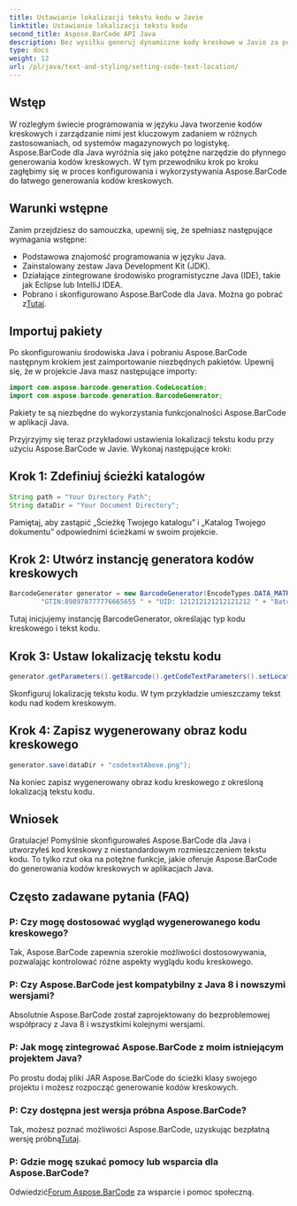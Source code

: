 ```yaml
---
title: Ustawianie lokalizacji tekstu kodu w Javie
linktitle: Ustawianie lokalizacji tekstu kodu
second_title: Aspose.BarCode API Java
description: Bez wysiłku generuj dynamiczne kody kreskowe w Javie za pomocą Aspose.BarCode. Postępuj zgodnie z naszym przewodnikiem krok po kroku, aby dostosować tekst kodu i zwiększyć funkcjonalność aplikacji.
type: docs
weight: 12
url: /pl/java/text-and-styling/setting-code-text-location/
---
```


## Wstęp

W rozległym świecie programowania w języku Java tworzenie kodów kreskowych i zarządzanie nimi jest kluczowym zadaniem w różnych zastosowaniach, od systemów magazynowych po logistykę. Aspose.BarCode dla Java wyróżnia się jako potężne narzędzie do płynnego generowania kodów kreskowych. W tym przewodniku krok po kroku zagłębimy się w proces konfigurowania i wykorzystywania Aspose.BarCode do łatwego generowania kodów kreskowych.

## Warunki wstępne

Zanim przejdziesz do samouczka, upewnij się, że spełniasz następujące wymagania wstępne:

- Podstawowa znajomość programowania w języku Java.
- Zainstalowany zestaw Java Development Kit (JDK).
- Działające zintegrowane środowisko programistyczne Java (IDE), takie jak Eclipse lub IntelliJ IDEA.
-  Pobrano i skonfigurowano Aspose.BarCode dla Java. Można go pobrać z[Tutaj](https://releases.aspose.com/barcode/java/).

## Importuj pakiety

Po skonfigurowaniu środowiska Java i pobraniu Aspose.BarCode następnym krokiem jest zaimportowanie niezbędnych pakietów. Upewnij się, że w projekcie Java masz następujące importy:

```java
import com.aspose.barcode.generation.CodeLocation;
import com.aspose.barcode.generation.BarcodeGenerator;
```

Pakiety te są niezbędne do wykorzystania funkcjonalności Aspose.BarCode w aplikacji Java.

Przyjrzyjmy się teraz przykładowi ustawienia lokalizacji tekstu kodu przy użyciu Aspose.BarCode w Javie. Wykonaj następujące kroki:

## Krok 1: Zdefiniuj ścieżki katalogów

```java
String path = "Your Directory Path";
String dataDir = "Your Document Directory";
```

Pamiętaj, aby zastąpić „Ścieżkę Twojego katalogu” i „Katalog Twojego dokumentu” odpowiednimi ścieżkami w swoim projekcie.

## Krok 2: Utwórz instancję generatora kodów kreskowych

```java
BarcodeGenerator generator = new BarcodeGenerator(EncodeTypes.DATA_MATRIX,
        "GTIN:898978777776665655 " + "UID: 121212121212121212 " + "Batch:GH768 " + "Exp.Date:150923");
```

Tutaj inicjujemy instancję BarcodeGenerator, określając typ kodu kreskowego i tekst kodu.

## Krok 3: Ustaw lokalizację tekstu kodu

```java
generator.getParameters().getBarcode().getCodeTextParameters().setLocation(CodeLocation.ABOVE);
```

Skonfiguruj lokalizację tekstu kodu. W tym przykładzie umieszczamy tekst kodu nad kodem kreskowym.

## Krok 4: Zapisz wygenerowany obraz kodu kreskowego

```java
generator.save(dataDir + "codetextAbove.png");
```

Na koniec zapisz wygenerowany obraz kodu kreskowego z określoną lokalizacją tekstu kodu.

## Wniosek

Gratulacje! Pomyślnie skonfigurowałeś Aspose.BarCode dla Java i utworzyłeś kod kreskowy z niestandardowym rozmieszczeniem tekstu kodu. To tylko rzut oka na potężne funkcje, jakie oferuje Aspose.BarCode do generowania kodów kreskowych w aplikacjach Java.

## Często zadawane pytania (FAQ)

### P: Czy mogę dostosować wygląd wygenerowanego kodu kreskowego?
Tak, Aspose.BarCode zapewnia szerokie możliwości dostosowywania, pozwalając kontrolować różne aspekty wyglądu kodu kreskowego.

### P: Czy Aspose.BarCode jest kompatybilny z Java 8 i nowszymi wersjami?
Absolutnie Aspose.BarCode został zaprojektowany do bezproblemowej współpracy z Java 8 i wszystkimi kolejnymi wersjami.

### P: Jak mogę zintegrować Aspose.BarCode z moim istniejącym projektem Java?
Po prostu dodaj pliki JAR Aspose.BarCode do ścieżki klasy swojego projektu i możesz rozpocząć generowanie kodów kreskowych.

### P: Czy dostępna jest wersja próbna Aspose.BarCode?
 Tak, możesz poznać możliwości Aspose.BarCode, uzyskując bezpłatną wersję próbną[Tutaj](https://releases.aspose.com/).

### P: Gdzie mogę szukać pomocy lub wsparcia dla Aspose.BarCode?
 Odwiedzić[Forum Aspose.BarCode](https://forum.aspose.com/c/barcode/13) za wsparcie i pomoc społeczną.
